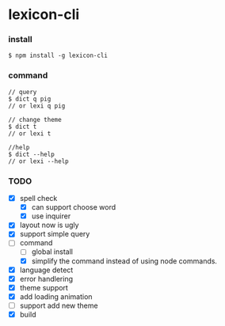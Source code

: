 # lexicon-cli

### install

```shell
$ npm install -g lexicon-cli
```

### command

```shell
// query
$ dict q pig
// or lexi q pig

// change theme
$ dict t
// or lexi t

//help
$ dict --help
// or lexi --help
```

### TODO
- [x] spell check
  - [x] can support choose word
  - [x] use inquirer
- [x] layout now is ugly
- [x] support simple query
- [ ] command
  - [ ] global install
  - [x] simplify the command instead of using node commands.
- [x] language detect
- [x] error handlering
- [x] theme support
- [x] add loading animation
- [ ] support add new theme
- [x] build